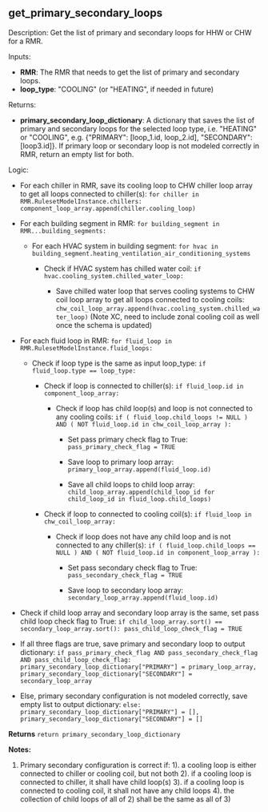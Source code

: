 
## get_primary_secondary_loops

Description: Get the list of primary and secondary loops for HHW or CHW for a RMR.

Inputs:  
- **RMR**: The RMR that needs to get the list of primary and secondary loops.
- **loop_type**: "COOLING" (or "HEATING", if needed in future)

Returns: 
- **primary_secondary_loop_dictionary**: A dictionary that saves the list of primary and secondary loops for the selected loop type, i.e. "HEATING" or "COOLING", e.g. {"PRIMARY": [loop_1.id, loop_2.id], "SECONDARY": [loop3.id]}. If primary loop or secondary loop is not modeled correctly in RMR, return an empty list for both.

Logic:  

- For each chiller in RMR, save its cooling loop to CHW chiller loop array to get all loops connected to chiller(s): `for chiller in RMR.RulesetModelInstance.chillers: component_loop_array.append(chiller.cooling_loop)`

- For each building segment in RMR: `for building_segment in RMR...building_segments:`

  - For each HVAC system in building segment: `for hvac in building_segment.heating_ventilation_air_conditioning_systems`

    - Check if HVAC system has chilled water coil: `if hvac.cooling_system.chilled_water_loop:`

      - Save chilled water loop that serves cooling systems to CHW coil loop array to get all loops connected to cooling coils: `chw_coil_loop_array.append(hvac.cooling_system.chilled_water_loop)` (Note XC, need to include zonal cooling coil as well once the schema is updated)

- For each fluid loop in RMR: `for fluid_loop in RMR.RulesetModelInstance.fluid_loops:`

  - Check if loop type is the same as input loop_type: `if fluid_loop.type == loop_type:`

    - Check if loop is connected to chiller(s): `if fluid_loop.id in component_loop_array:`

      - Check if loop has child loop(s) and loop is not connected to any cooling coils: `if ( fluid_loop.child_loops != NULL ) AND ( NOT fluid_loop.id in chw_coil_loop_array ):`

        - Set pass primary check flag to True: `pass_primary_check_flag = TRUE`

        - Save loop to primary loop array: `primary_loop_array.append(fluid_loop.id)`

        - Save all child loops to child loop array: `child_loop_array.append(child_loop_id for child_loop_id in fluid_loop.child_loops)`

    - Check if loop to connected to cooling coil(s): `if fluid_loop in chw_coil_loop_array:`

      - Check if loop does not have any child loop and is not connected to any chiller(s): `if ( fluid_loop.child_loops == NULL ) AND ( NOT fluid_loop.id in component_loop_array ):`

        - Set pass secondary check flag to True: `pass_secondary_check_flag = TRUE`

        - Save loop to secondary loop array: `secondary_loop_array.append(fluid_loop.id)`

- Check if child loop array and secondary loop array is the same, set pass child loop check flag to True: `if child_loop_array.sort() == secondary_loop_array.sort(): pass_child_loop_check_flag = TRUE`

- If all three flags are true, save primary and secondary loop to output dictionary: `if pass_primary_check_flag AND pass_secondary_check_flag AND pass_child_loop_check_flag: primary_secondary_loop_dictionary["PRIMARY"] = primary_loop_array, primary_secondary_loop_dictionary["SECONDARY"] = secondary_loop_array`

- Else, primary secondary configuration is not modeled correctly, save empty list to output dictionary: `else: primary_secondary_loop_dictionary["PRIMARY"] = [], primary_secondary_loop_dictionary["SECONDARY"] = []`

**Returns** `return primary_secondary_loop_dictionary`  

**Notes:**

1. Primary secondary configuration is correct if:
1). a cooling loop is either connected to chiller or cooling coil, but not both
2). if a cooling loop is connected to chiller, it shall have child loop(s)
3). if a cooling loop is connected to cooling coil, it shall not have any child loops
4). the collection of child loops of all of 2) shall be the same as all of 3)
